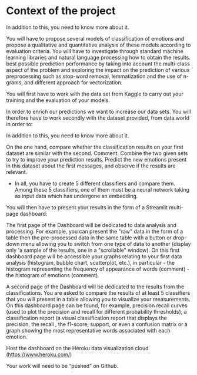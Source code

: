 # Context of the project
In addition to this, you need to know more about it.

You will have to propose several models of classification of emotions and propose a qualitative and quantitative analysis of these models according to evaluation criteria. You will have to investigate through standard machine learning libraries and natural language processing how to obtain the results. best possible prediction performance by taking into account the multi-class aspect of the problem and exploring the impact on the prediction of various preprocessing such as stop-word removal, lemmatization and the use of n-grams, and different approach for vectorization.

You will first have to work with the data set from Kaggle to carry out your training and the evaluation of your models.

In order to enrich our predictions we want to increase our data sets. You will therefore have to work secondly with the dataset provided, from data.world in order to:

In addition to this, you need to know more about it.

On the one hand, compare whether the classification results on your first dataset are similar with the second. Comment.
Combine the two given sets to try to improve your prediction results.
Predict the new emotions present in this dataset about the first messages, and observe if the results are relevant.
- In all, you have to create 5 different classifiers and compare them. Among these 5 classifiers, one of them must be a neural network taking as input data which has undergone an embedding.

You will then have to present your results in the form of a Streamlit multi-page dashboard:

The first page of the Dashboard will be dedicated to data analysis and processing. For example, you can present the "raw" data in the form of a table then the pre-processed data in the same table with a button or drop-down menu allowing you to switch from one type of data to another (display only 'a sample of the results, one in a "scrollable" window). On this first dashboard page will be accessible your graphs relating to your first data analysis (histogram, bubble chart, scatterplot, etc.), in particular - the histogram representing the frequency of appearance of words (comment) - the histogram of emotions (comment)

A second page of the Dashboard will be dedicated to the results from the classifications. You are asked to compare the results of at least 5 classifiers that you will present in a table allowing you to visualize your measurements. On this dashboard page can be found, for example, precision recall curves (used to plot the precision and recall for different probability thresholds), a classification report (a visual classification report that displays the precision, the recall , the f1-score, support, or even a confusion matrix or a graph showing the most representative words associated with each emotion.

Host the dashboard on the Héroku data visualization cloud (https://www.heroku.com/)

Your work will need to be “pushed” on Github.
